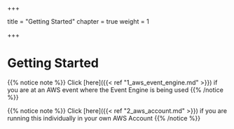 +++

title = "Getting Started"
chapter = true
weight = 1

+++

# Getting Started
{{% notice note %}} Click [here]({{< ref "1_aws_event_engine.md" >}}) if you are at an AWS event where the Event Engine is being used {{% /notice %}}

{{% notice note %}} Click [here]({{< ref "2_aws_account.md" >}}) if you are running this individually in your own AWS Account {{% /notice %}}